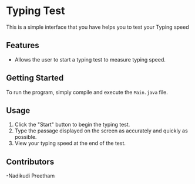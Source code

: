 # Typing Test

This is a simple interface that you have helps you to test your Typing speed

## Features
- Allows the user to start a typing test to measure typing speed.

## Getting Started

To run the program, simply compile and execute the `Main.java` file.

## Usage

1. Click the "Start" button to begin the typing test.
2. Type the passage displayed on the screen as accurately and quickly as possible.
3. View your typing speed at the end of the test.

## Contributors

-Nadikudi Preetham

